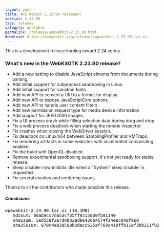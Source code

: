 ```yaml
---
layout: post
title: WPE WebKit 2.23.90 released!
version: 2.23.90
tags: release
category: unstable
permalink: /release/wpewebkit-2.23.90.html
download: https://wpewebkit.org/releases/wpewebkit-2.23.90.tar.xz
---
```


This is a development release leading toward 2.24 series.

### What's new in the WebKitGTK 2.23.90 release?

- Add a new setting to disable JavaScript elments from documents during parsing.
- Add initial support for subprocess sandboxing in Linux.
- Add initial support for variation fonts.
- Add new API to convert a URI to a format for display.
- Add new API to expose JavaScriptCore options.
- Add new API to handle user content filters.
- Add new permission request type for media device information.
- Add support for JPEG2000 images.
- Fix a UI process crash while filling selection data during drag and drop.
- Fix a web process deadlock when starting the remote inspector.
- Fix crashes when closing the WebDriver session.
- Fix deadlock on Linux/x64 between SamplingProfiler and VMTraps.
- Fix rendering artifacts in some websites with accelerated compositing enabled.
- Fix the build with OpenGL disabled.
- Remove experimental sandboxing support, it's not yet ready for stable release.
- Sleep disabler now inhibits idle when a "System" sleep disabler is requested.
- Fix several crashes and rendering issues.

Thanks to all the contributors who made possible this release.


##### Checksums

<pre>
wpewebkit-2.23.90.tar.xz (16.1MB)
   md5sum: 06ab9cc7da53cf35ff9315800fb91140
   sha1sum: 5ed558f2e7d4b82adbe426b4574f24eac848fa60
   sha256sum: 070c4e838560b3dacc635af769c419ffb11ef3bb211f826115b2308990fc7ad8
</pre>
